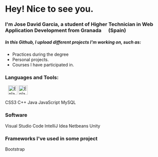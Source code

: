 <style>
div.imagenes {
  margin: 10px;
}
</style>

<h1>Hey! Nice to see you.</h1>

<h3>I'm Jose David Garcia, a student of Higher Technician in Web Application Development from Granada <img src="https://user-images.githubusercontent.com/108841509/227047690-8b8c901b-e00c-4de5-802f-5f74e0850d18.png" width="15"> (<b>Spain</b>) </h3>
<h5>In this Github, I upload different projects I'm working on, such as:</h5>
<ul>
<li>Practices during the degree</li>
<li>Personal projects.</li>
<li>Courses I have participated in.</li>
</ul>
<h3>Languages and Tools:</h3>

<div class="imagenes">
<a href="https://www.w3schools.com/html/default.asp"><img src="https://user-images.githubusercontent.com/108841509/227043553-01df19d7-d0f1-429e-a065-ca520b146fa1.png" width="30" alt="Enlace al sitio web de W3Schools" title="https://www.w3schools.com/html/default.asp"></a>
<a href="https://www.w3schools.com/css/"><img src="https://upload.wikimedia.org/wikipedia/commons/thumb/d/d5/CSS3_logo_and_wordmark.svg/1200px-CSS3_logo_and_wordmark.svg.png" width="30" alt="Enlace al sitio web de W3Schools" title="https://www.w3schools.com/css/"></a>
</div>

CSS3
C++
Java
JavaScript
MySQL

<h3>Software</h3>
Visual Studio Code
IntelliJ Idea
Netbeans
Unity

<h3>Frameworks I've used in some project</h3>
Bootstrap

